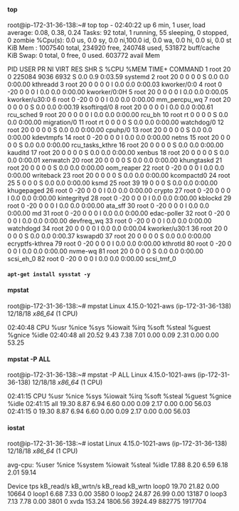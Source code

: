 
#### top

root@ip-172-31-36-138:~# top
top - 02:40:22 up 6 min,  1 user,  load average: 0.08, 0.38, 0.24
Tasks:  92 total,   1 running,  55 sleeping,   0 stopped,   0 zombie
%Cpu(s):  0.0 us,  0.0 sy,  0.0 ni,100.0 id,  0.0 wa,  0.0 hi,  0.0 si,  0.0 st
KiB Mem :  1007540 total,   234920 free,   240748 used,   531872 buff/cache
KiB Swap:        0 total,        0 free,        0 used.   603772 avail Mem

  PID USER      PR  NI    VIRT    RES    SHR S %CPU %MEM     TIME+ COMMAND
    1 root      20   0  225084   9036   6932 S  0.0  0.9   0:03.59 systemd
    2 root      20   0       0      0      0 S  0.0  0.0   0:00.00 kthreadd
    3 root      20   0       0      0      0 I  0.0  0.0   0:00.03 kworker/0:0
    4 root       0 -20       0      0      0 I  0.0  0.0   0:00.00 kworker/0:0H
    5 root      20   0       0      0      0 I  0.0  0.0   0:00.05 kworker/u30:0
    6 root       0 -20       0      0      0 I  0.0  0.0   0:00.00 mm_percpu_wq
    7 root      20   0       0      0      0 S  0.0  0.0   0:00.19 ksoftirqd/0
    8 root      20   0       0      0      0 I  0.0  0.0   0:00.61 rcu_sched
    9 root      20   0       0      0      0 I  0.0  0.0   0:00.00 rcu_bh
   10 root      rt   0       0      0      0 S  0.0  0.0   0:00.00 migration/0
   11 root      rt   0       0      0      0 S  0.0  0.0   0:00.00 watchdog/0
   12 root      20   0       0      0      0 S  0.0  0.0   0:00.00 cpuhp/0
   13 root      20   0       0      0      0 S  0.0  0.0   0:00.00 kdevtmpfs
   14 root       0 -20       0      0      0 I  0.0  0.0   0:00.00 netns
   15 root      20   0       0      0      0 S  0.0  0.0   0:00.00 rcu_tasks_kthre
   16 root      20   0       0      0      0 S  0.0  0.0   0:00.00 kauditd
   17 root      20   0       0      0      0 S  0.0  0.0   0:00.00 xenbus
   18 root      20   0       0      0      0 S  0.0  0.0   0:00.01 xenwatch
   20 root      20   0       0      0      0 S  0.0  0.0   0:00.00 khungtaskd
   21 root      20   0       0      0      0 S  0.0  0.0   0:00.00 oom_reaper
   22 root       0 -20       0      0      0 I  0.0  0.0   0:00.00 writeback
   23 root      20   0       0      0      0 S  0.0  0.0   0:00.00 kcompactd0
   24 root      25   5       0      0      0 S  0.0  0.0   0:00.00 ksmd
   25 root      39  19       0      0      0 S  0.0  0.0   0:00.00 khugepaged
   26 root       0 -20       0      0      0 I  0.0  0.0   0:00.00 crypto
   27 root       0 -20       0      0      0 I  0.0  0.0   0:00.00 kintegrityd
   28 root       0 -20       0      0      0 I  0.0  0.0   0:00.00 kblockd
   29 root       0 -20       0      0      0 I  0.0  0.0   0:00.00 ata_sff
   30 root       0 -20       0      0      0 I  0.0  0.0   0:00.00 md
   31 root       0 -20       0      0      0 I  0.0  0.0   0:00.00 edac-poller
   32 root       0 -20       0      0      0 I  0.0  0.0   0:00.00 devfreq_wq
   33 root       0 -20       0      0      0 I  0.0  0.0   0:00.00 watchdogd
   34 root      20   0       0      0      0 I  0.0  0.0   0:00.04 kworker/u30:1
   36 root      20   0       0      0      0 S  0.0  0.0   0:00.37 kswapd0
   37 root      20   0       0      0      0 S  0.0  0.0   0:00.00 ecryptfs-kthrea
   79 root       0 -20       0      0      0 I  0.0  0.0   0:00.00 kthrotld
   80 root       0 -20       0      0      0 I  0.0  0.0   0:00.00 nvme-wq
   81 root      20   0       0      0      0 S  0.0  0.0   0:00.00 scsi_eh_0
   82 root       0 -20       0      0      0 I  0.0  0.0   0:00.00 scsi_tmf_0


#### `apt-get install sysstat -y`

#### mpstat

root@ip-172-31-36-138:~# mpstat
Linux 4.15.0-1021-aws (ip-172-31-36-138)        12/18/18        _x86_64_        (1 CPU)

02:40:48     CPU    %usr   %nice    %sys %iowait    %irq   %soft  %steal  %guest  %gnice   %idle
02:40:48     all   20.52    9.43    7.38    7.01    0.00    0.09    2.31    0.00    0.00   53.25


#### mpstat -P ALL

root@ip-172-31-36-138:~# mpstat -P ALL
Linux 4.15.0-1021-aws (ip-172-31-36-138)        12/18/18        _x86_64_        (1 CPU)

02:41:15     CPU    %usr   %nice    %sys %iowait    %irq   %soft  %steal  %guest  %gnice   %idle
02:41:15     all   19.30    8.87    6.94    6.60    0.00    0.09    2.17    0.00    0.00   56.03
02:41:15       0   19.30    8.87    6.94    6.60    0.00    0.09    2.17    0.00    0.00   56.03


#### iostat

root@ip-172-31-36-138:~# iostat
Linux 4.15.0-1021-aws (ip-172-31-36-138)        12/18/18        _x86_64_        (1 CPU)

avg-cpu:  %user   %nice %system %iowait  %steal   %idle
          17.88    8.20    6.59    6.18    2.01   59.14

Device             tps    kB_read/s    kB_wrtn/s    kB_read    kB_wrtn
loop0            19.70        21.82         0.00      10664          0
loop1             6.68         7.33         0.00       3580          0
loop2            24.87        26.99         0.00      13187          0
loop3             7.13         7.78         0.00       3801          0
xvda            153.24      1806.56      3924.49     882775    1917704
